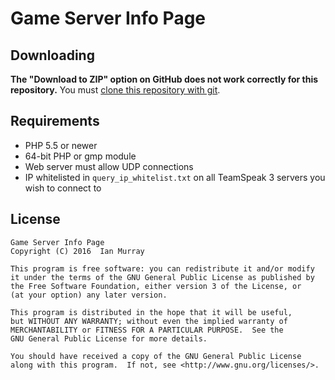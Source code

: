 # Game Server Info Page
## Downloading
**The "Download to ZIP" option on GitHub does not work correctly for this repository.** You must [clone this repository with git](https://help.github.com/articles/cloning-a-repository/).

## Requirements
* PHP 5.5 or newer
* 64-bit PHP or gmp module
* Web server must allow UDP connections
* IP whitelisted in `query_ip_whitelist.txt` on all TeamSpeak 3 servers you wish to connect to

## License
    Game Server Info Page
    Copyright (C) 2016  Ian Murray

    This program is free software: you can redistribute it and/or modify
    it under the terms of the GNU General Public License as published by
    the Free Software Foundation, either version 3 of the License, or
    (at your option) any later version.

    This program is distributed in the hope that it will be useful,
    but WITHOUT ANY WARRANTY; without even the implied warranty of
    MERCHANTABILITY or FITNESS FOR A PARTICULAR PURPOSE.  See the
    GNU General Public License for more details.

    You should have received a copy of the GNU General Public License
    along with this program.  If not, see <http://www.gnu.org/licenses/>.